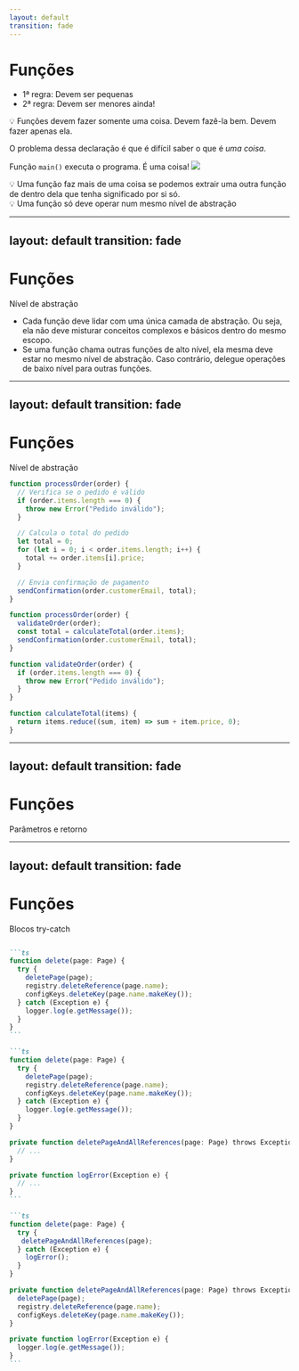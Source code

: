```yaml
---
layout: default
transition: fade
---
```


# Funções

<v-clicks>

* 1ª regra: Devem ser pequenas
* 2ª regra: Devem ser menores ainda!

</v-clicks>

<div v-click class="p-4 shadow bg-zinc-50 my-5 w-fit">
💡 Funções devem fazer somente uma coisa. Devem fazê-la bem. Devem fazer apenas ela.
</div>

<p v-click>O problema dessa declaração é que é difícil saber o que é <em v-mark>uma coisa</em>.</p>
<p v-click>Função <code>main()</code> executa o programa. É uma coisa!  <img src="/assets/troll.avif" class="w-10 inline"/></p>


<div v-click class="p-4 shadow bg-zinc-50 my-5 w-fit">
💡 Uma função faz mais de uma coisa se podemos extrair uma outra função de dentro dela que tenha significado por si só.
</div>
<div v-click class="p-4 shadow bg-zinc-50 my-5 w-fit">
💡 Uma função só deve operar num mesmo nível de abstração
</div>

---
layout: default
transition: fade
---

# Funções
Nível de abstração

<v-clicks>

* Cada função deve lidar com uma única camada de abstração. Ou seja, ela não deve misturar conceitos complexos e básicos dentro do mesmo escopo.
* Se uma função chama outras funções de alto nível, ela mesma deve estar no mesmo nível de abstração. Caso contrário, delegue operações de baixo nível para outras funções.

</v-clicks>

---
layout: default
transition: fade
---

# Funções
Nível de abstração

<div class="flex justify-between">

<div v-click>

```ts
function processOrder(order) {
  // Verifica se o pedido é válido
  if (order.items.length === 0) {
    throw new Error("Pedido inválido");
  }

  // Calcula o total do pedido
  let total = 0;
  for (let i = 0; i < order.items.length; i++) {
    total += order.items[i].price;
  }

  // Envia confirmação de pagamento
  sendConfirmation(order.customerEmail, total);
}
```
</div>

<div v-click>

```ts
function processOrder(order) {
  validateOrder(order);
  const total = calculateTotal(order.items);
  sendConfirmation(order.customerEmail, total);
}

function validateOrder(order) {
  if (order.items.length === 0) {
    throw new Error("Pedido inválido");
  }
}

function calculateTotal(items) {
  return items.reduce((sum, item) => sum + item.price, 0);
}
```
</div>

</div>

---
layout: default
transition: fade
---

# Funções
Parâmetros e retorno

---
layout: default
transition: fade
---

# Funções
Blocos try-catch

````md magic-move

```ts
function delete(page: Page) {
  try {
    deletePage(page);
    registry.deleteReference(page.name);
    configKeys.deleteKey(page.name.makeKey());
  } catch (Exception e) {
    logger.log(e.getMessage());
  }
}
```

```ts
function delete(page: Page) {
  try {
    deletePage(page);
    registry.deleteReference(page.name);
    configKeys.deleteKey(page.name.makeKey());
  } catch (Exception e) {
    logger.log(e.getMessage());
  }
}

private function deletePageAndAllReferences(page: Page) throws Exception {
  // ...
}

private function logError(Exception e) {
  // ...
}
```

```ts
function delete(page: Page) {
  try {
   deletePageAndAllReferences(page);
  } catch (Exception e) {
    logError();
  }
}

private function deletePageAndAllReferences(page: Page) throws Exception {
  deletePage(page);
  registry.deleteReference(page.name);
  configKeys.deleteKey(page.name.makeKey());
}

private function logError(Exception e) {
  logger.log(e.getMessage());
}
```

````